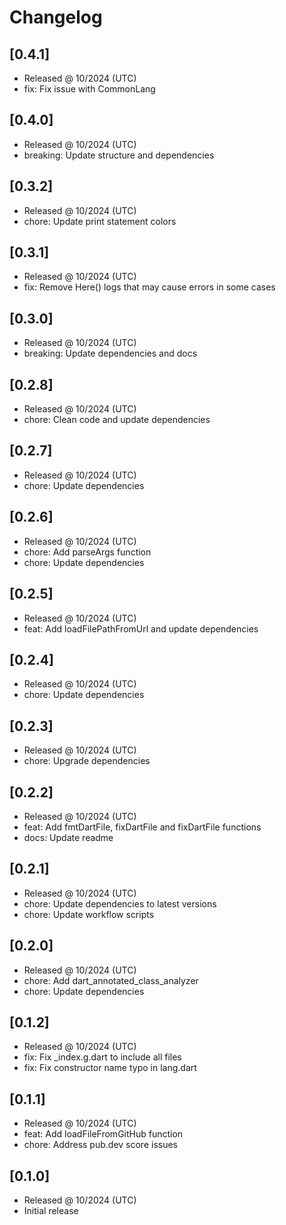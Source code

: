 # Changelog

## [0.4.1]

- Released @ 10/2024 (UTC)
- fix: Fix issue with CommonLang

## [0.4.0]

- Released @ 10/2024 (UTC)
- breaking: Update structure and dependencies

## [0.3.2]

- Released @ 10/2024 (UTC)
- chore: Update print statement colors

## [0.3.1]

- Released @ 10/2024 (UTC)
- fix: Remove Here() logs that may cause errors in some cases

## [0.3.0]

- Released @ 10/2024 (UTC)
- breaking: Update dependencies and docs

## [0.2.8]

- Released @ 10/2024 (UTC)
- chore: Clean code and update dependencies

## [0.2.7]

- Released @ 10/2024 (UTC)
- chore: Update dependencies

## [0.2.6]

- Released @ 10/2024 (UTC)
- chore: Add parseArgs function
- chore: Update dependencies

## [0.2.5]

- Released @ 10/2024 (UTC)
- feat: Add loadFilePathFromUrl and update dependencies

## [0.2.4]

- Released @ 10/2024 (UTC)
- chore: Update dependencies

## [0.2.3]

- Released @ 10/2024 (UTC)
- chore: Upgrade dependencies

## [0.2.2]

- Released @ 10/2024 (UTC)
- feat: Add fmtDartFile, fixDartFile and fixDartFile functions
- docs: Update readme

## [0.2.1]

- Released @ 10/2024 (UTC)
- chore: Update dependencies to latest versions
- chore: Update workflow scripts

## [0.2.0]

- Released @ 10/2024 (UTC)
- chore: Add dart_annotated_class_analyzer
- chore: Update dependencies

## [0.1.2]

- Released @ 10/2024 (UTC)
- fix: Fix \_index.g.dart to include all files
- fix: Fix constructor name typo in lang.dart

## [0.1.1]

- Released @ 10/2024 (UTC)
- feat: Add loadFileFromGitHub function
- chore: Address pub.dev score issues

## [0.1.0]

- Released @ 10/2024 (UTC)
- Initial release
